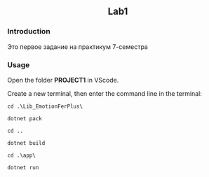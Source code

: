 ## <center> Lab1 </center>
 
### **Introduction**
Это первое задание на практикум 7-семестра
### **Usage**
Open the folder **PROJECT1** in VScode. 

Create a new terminal, then enter the command line in the terminal:
``` 
cd .\Lib_EmotionFerPlus\
``` 

```
dotnet pack
```

``` 
cd ..
```

``` 
dotnet build
```


```
cd .\app\
```

``` 
dotnet run
```
